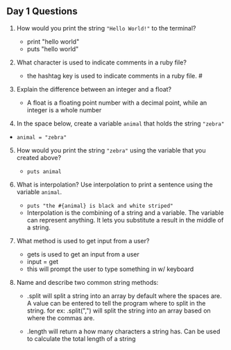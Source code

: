 ## Day 1 Questions

1. How would you print the string `"Hello World!"` to the terminal?
   * print "hello world"
   * puts "hello world"   


2. What character is used to indicate comments in a ruby file?
   * the hashtag key is used to indicate comments in a ruby file. #


3. Explain the difference between an integer and a float?
   * A float is a floating point number with a decimal point, while an integer is a whole number


4. In the space below, create a variable `animal` that holds the string `"zebra"`

 * `animal = "zebra"`


5. How would you print the string `"zebra"` using the variable that you created above?

   * `puts animal`


6. What is interpolation? Use interpolation to print a sentence using the variable `animal`.

   * `puts "the #{animal} is black and white striped"`
   * Interpolation is the combining of a string and a variable. The variable can represent anything. It lets you substitute a result in the middle of a string.


7. What method is used to get input from a user?
   * gets is used to get an input from a user
   * input = get
   * this will prompt the user to type something in w/ keyboard


8. Name and describe two common string methods:
   * .split will split a string into an array by default where the spaces are. A value can be entered to tell the program where to split in the string. for ex: .split(",") will split the string into an array based on where the commas are.

   * .length will return a how many characters a string has. Can be used to calculate the total length of a string
